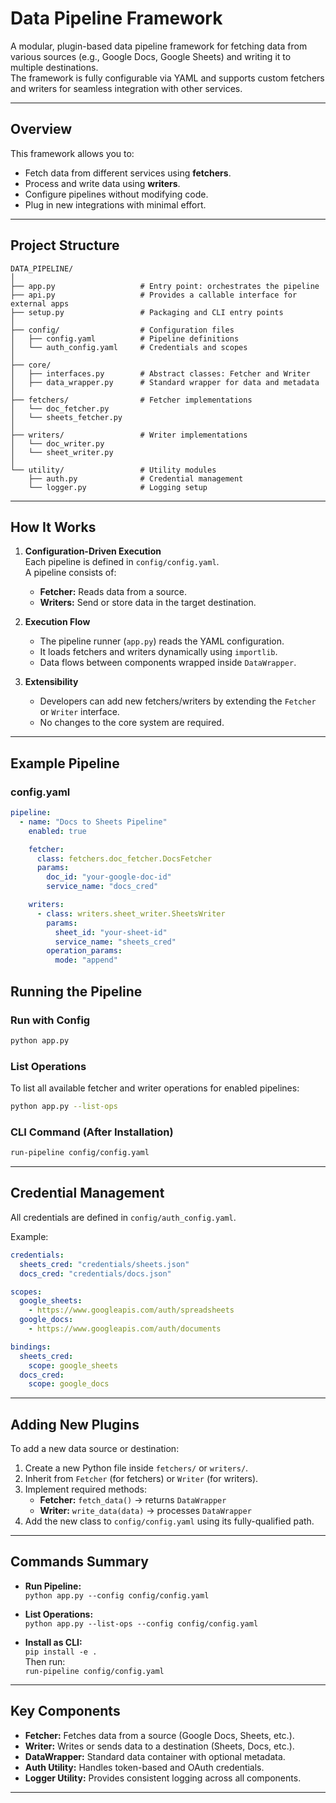 # Data Pipeline Framework

A modular, plugin-based data pipeline framework for fetching data from various sources (e.g., Google Docs, Google Sheets) and writing it to multiple destinations.  
The framework is fully configurable via YAML and supports custom fetchers and writers for seamless integration with other services.

---

## Overview

This framework allows you to:
- Fetch data from different services using **fetchers**.
- Process and write data using **writers**.
- Configure pipelines without modifying code.
- Plug in new integrations with minimal effort.

---

## Project Structure

```
DATA_PIPELINE/
│
├── app.py                   # Entry point: orchestrates the pipeline
├── api.py                   # Provides a callable interface for external apps
├── setup.py                 # Packaging and CLI entry points
│
├── config/                  # Configuration files
│   ├── config.yaml          # Pipeline definitions
│   └── auth_config.yaml     # Credentials and scopes
│
├── core/
│   ├── interfaces.py        # Abstract classes: Fetcher and Writer
│   ├── data_wrapper.py      # Standard wrapper for data and metadata
│
├── fetchers/                # Fetcher implementations
│   └── doc_fetcher.py
│   └── sheets_fetcher.py
│
├── writers/                 # Writer implementations
│   └── doc_writer.py
│   └── sheet_writer.py
│
└── utility/                 # Utility modules
    ├── auth.py              # Credential management
    └── logger.py            # Logging setup
```

---

## How It Works

1. **Configuration-Driven Execution**  
   Each pipeline is defined in `config/config.yaml`.  
   A pipeline consists of:
   - **Fetcher:** Reads data from a source.
   - **Writers:** Send or store data in the target destination.

2. **Execution Flow**  
   - The pipeline runner (`app.py`) reads the YAML configuration.
   - It loads fetchers and writers dynamically using `importlib`.
   - Data flows between components wrapped inside `DataWrapper`.

3. **Extensibility**  
   - Developers can add new fetchers/writers by extending the `Fetcher` or `Writer` interface.
   - No changes to the core system are required.

---

## Example Pipeline

### config.yaml
```yaml
pipeline:
  - name: "Docs to Sheets Pipeline"
    enabled: true

    fetcher:
      class: fetchers.doc_fetcher.DocsFetcher
      params:
        doc_id: "your-google-doc-id"
        service_name: "docs_cred"

    writers:
      - class: writers.sheet_writer.SheetsWriter
        params:
          sheet_id: "your-sheet-id"
          service_name: "sheets_cred"
        operation_params:
          mode: "append"
```


## Running the Pipeline

### Run with Config
```bash
python app.py
```

### List Operations
To list all available fetcher and writer operations for enabled pipelines:
```bash
python app.py --list-ops
```

### CLI Command (After Installation)
```bash
run-pipeline config/config.yaml
```

---

## Credential Management

All credentials are defined in `config/auth_config.yaml`.

Example:
```yaml
credentials:
  sheets_cred: "credentials/sheets.json"
  docs_cred: "credentials/docs.json"

scopes:
  google_sheets:
    - https://www.googleapis.com/auth/spreadsheets
  google_docs:
    - https://www.googleapis.com/auth/documents

bindings:
  sheets_cred:
    scope: google_sheets
  docs_cred:
    scope: google_docs
```

---

## Adding New Plugins

To add a new data source or destination:

1. Create a new Python file inside `fetchers/` or `writers/`.
2. Inherit from `Fetcher` (for fetchers) or `Writer` (for writers).
3. Implement required methods:
   - **Fetcher:** `fetch_data()` → returns `DataWrapper`
   - **Writer:** `write_data(data)` → processes `DataWrapper`
4. Add the new class to `config/config.yaml` using its fully-qualified path.

---

## Commands Summary

- **Run Pipeline:**  
  `python app.py --config config/config.yaml`
  
- **List Operations:**  
  `python app.py --list-ops --config config/config.yaml`

- **Install as CLI:**  
  `pip install -e .`  
  Then run:  
  `run-pipeline config/config.yaml`

---

## Key Components

- **Fetcher:** Fetches data from a source (Google Docs, Sheets, etc.).
- **Writer:** Writes or sends data to a destination (Sheets, Docs, etc.).
- **DataWrapper:** Standard data container with optional metadata.
- **Auth Utility:** Handles token-based and OAuth credentials.
- **Logger Utility:** Provides consistent logging across all components.

---
